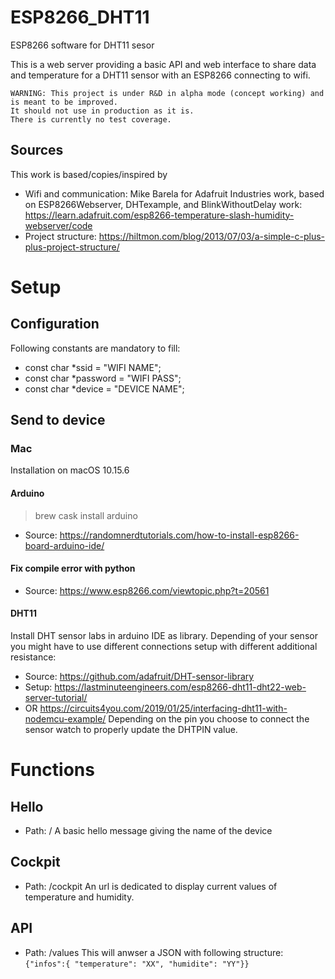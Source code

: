 # ESP8266_DHT11

ESP8266 software for DHT11 sesor

This is a web server providing a basic API and web interface to share data and temperature for a DHT11 sensor with an ESP8266 connecting to wifi.

```
WARNING: This project is under R&D in alpha mode (concept working) and is meant to be improved.
It should not use in production as it is.
There is currently no test coverage.
```

## Sources

This work is based/copies/inspired by

- Wifi and communication: Mike Barela for Adafruit Industries work, based on ESP8266Webserver, DHTexample, and BlinkWithoutDelay work: https://learn.adafruit.com/esp8266-temperature-slash-humidity-webserver/code
- Project structure: https://hiltmon.com/blog/2013/07/03/a-simple-c-plus-plus-project-structure/

# Setup

## Configuration

Following constants are mandatory to fill:

- const char \*ssid = "WIFI NAME";
- const char \*password = "WIFI PASS";
- const char \*device = "DEVICE NAME";

## Send to device

### Mac

Installation on macOS 10.15.6

#### Arduino

> brew cask install arduino

- Source: https://randomnerdtutorials.com/how-to-install-esp8266-board-arduino-ide/

#### Fix compile error with python

- Source: https://www.esp8266.com/viewtopic.php?t=20561

#### DHT11

Install DHT sensor labs in arduino IDE as library.
Depending of your sensor you might have to use different connections setup with different additional resistance:
- Source: https://github.com/adafruit/DHT-sensor-library
- Setup: https://lastminuteengineers.com/esp8266-dht11-dht22-web-server-tutorial/
- OR https://circuits4you.com/2019/01/25/interfacing-dht11-with-nodemcu-example/
Depending on the pin you choose to connect the sensor watch to properly update the DHTPIN value.

# Functions

## Hello

- Path: /
  A basic hello message giving the name of the device

## Cockpit

- Path: /cockpit
  An url is dedicated to display current values of temperature and humidity.

## API

- Path: /values
  This will anwser a JSON with following structure:
  `{"infos":{ "temperature": "XX", "humidite": "YY"}}`

